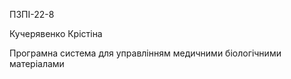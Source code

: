 ПЗПІ-22-8

Кучерявенко Крістіна

Програмна система для управлінням медичними біологічними матеріалами
